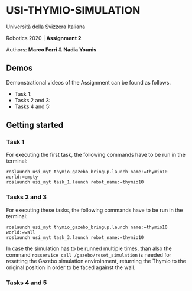 # USI-THYMIO-SIMULATION

Università della Svizzera Italiana

Robotics 2020 | **Assignment 2**

Authors: **Marco Ferri** & **Nadia Younis**


## Demos

Demonstrational videos of the Assignment can be found as follows.
- Task 1:
- Tasks 2 and 3:
- Tasks 4 and 5: 


## Getting started

### Task 1

For executing the first task, the following commands have to be run in the terminal:

```
roslaunch usi_myt thymio_gazebo_bringup.launch name:=thymio10 world:=empty
roslaunch usi_myt task_1.launch robot_name:=thymio10
```

### Tasks 2 and 3

For executing these tasks, the following commands have to be run in the terminal:

```
roslaunch usi_myt thymio_gazebo_bringup.launch name:=thymio10 world:=wall
roslaunch usi_myt task_3.launch robot_name:=thymio10
```

In case the simulation has to be runned multiple times, than also the command `rosservice call /gazebo/reset_simulation` is needed for resetting the Gazebo simulation enviroinment, returning the Thymio to the original position in order to be faced against the wall.

### Tasks 4 and 5

